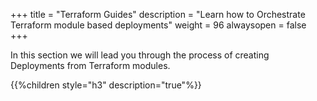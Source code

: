 +++
title = "Terraform Guides"
description = "Learn how to Orchestrate Terraform module based deployments"
weight = 96
alwaysopen = false
+++

In this section we will lead you through the process of creating Deployments from Terraform modules.

{{%children style="h3" description="true"%}}
